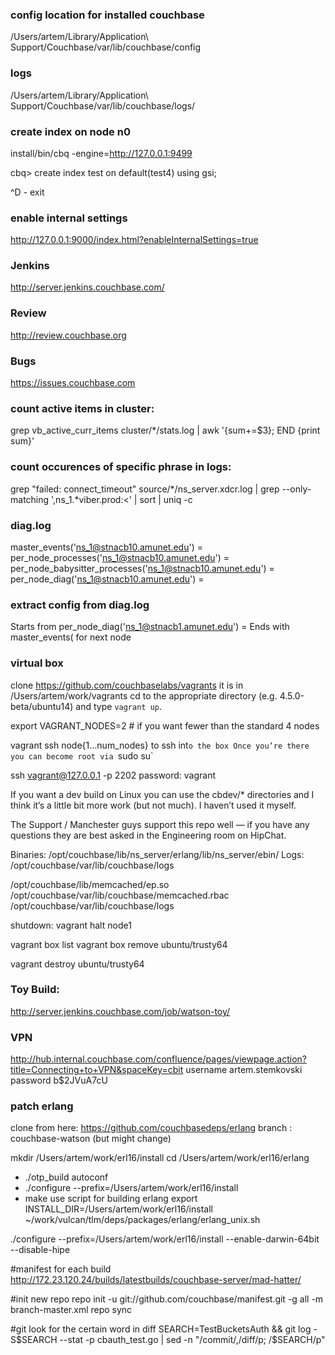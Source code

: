 ### config location for installed couchbase

/Users/artem/Library/Application\ Support/Couchbase/var/lib/couchbase/config

### logs

/Users/artem/Library/Application\ Support/Couchbase/var/lib/couchbase/logs/

### create index on node n0

install/bin/cbq -engine=http://127.0.0.1:9499

cbq> create index test on default(test4) using gsi;

^D - exit

### enable internal settings

http://127.0.0.1:9000/index.html?enableInternalSettings=true

### Jenkins

http://server.jenkins.couchbase.com/

### Review

http://review.couchbase.org

### Bugs

https://issues.couchbase.com

### count active items in cluster:
grep vb_active_curr_items cluster/*/stats.log | awk '{sum+=$3}; END {print sum}'

### count occurences of specific phrase in logs:
grep "failed: connect_timeout" source/*/ns_server.xdcr.log | grep --only-matching ',ns_1.*viber.prod:<' | sort | uniq -c

### diag.log
master_events('ns_1@stnacb10.amunet.edu') =
per_node_processes('ns_1@stnacb10.amunet.edu') =
per_node_babysitter_processes('ns_1@stnacb10.amunet.edu') =
per_node_diag('ns_1@stnacb10.amunet.edu') =

### extract config from diag.log
Starts from per_node_diag('ns_1@stnacb1.amunet.edu') =
Ends with master_events( for next node


### virtual box

clone https://github.com/couchbaselabs/vagrants
it is in /Users/artem/work/vagrants
cd to the appropriate directory (e.g. 4.5.0-beta/ubuntu14) and type `vagrant up`.

export VAGRANT_NODES=2    # if you want fewer than the standard 4 nodes

vagrant ssh node{1…num_nodes} to ssh int`o the box
Once you’re there you can become root via `sudo su`

ssh vagrant@127.0.0.1 -p 2202
password: vagrant

If you want a dev build on Linux you can use the cbdev/* directories and I think it’s a little bit more work (but not much). I haven’t used it myself.

The Support / Manchester guys support this repo well — if you have any questions they are best asked in the Engineering room on HipChat.

Binaries: /opt/couchbase/lib/ns_server/erlang/lib/ns_server/ebin/
Logs: /opt/couchbase/var/lib/couchbase/logs

/opt/couchbase/lib/memcached/ep.so
/opt/couchbase/var/lib/couchbase/memcached.rbac
/opt/couchbase/var/lib/couchbase/logs

shutdown:
vagrant halt node1

vagrant box list
vagrant box remove ubuntu/trusty64

vagrant destroy ubuntu/trusty64

### Toy Build:
http://server.jenkins.couchbase.com/job/watson-toy/

### VPN
http://hub.internal.couchbase.com/confluence/pages/viewpage.action?title=Connecting+to+VPN&spaceKey=cbit
username artem.stemkovski 
password b$2JVuA7cU

### patch erlang
clone from here: https://github.com/couchbasedeps/erlang
branch : couchbase-watson (but might change)

mkdir /Users/artem/work/erl16/install
cd /Users/artem/work/erl16/erlang
 - ./otp_build autoconf
 - ./configure --prefix=/Users/artem/work/erl16/install
 - make
 use script for building erlang
 export INSTALL_DIR=/Users/artem/work/erl16/install
 ~/work/vulcan/tlm/deps/packages/erlang/erlang_unix.sh

./configure --prefix=/Users/artem/work/erl16/install --enable-darwin-64bit  --disable-hipe

#manifest for each build
http://172.23.120.24/builds/latestbuilds/couchbase-server/mad-hatter/

#init new repo
repo init -u git://github.com/couchbase/manifest.git -g all -m branch-master.xml
repo sync

#git look for the certain word in diff
SEARCH=TestBucketsAuth && git log -S$SEARCH --stat -p cbauth_test.go | sed -n "/commit/,/diff/p; /$SEARCH/p"
